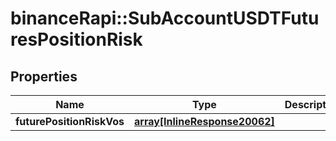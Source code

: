 # binanceRapi::SubAccountUSDTFuturesPositionRisk


## Properties
Name | Type | Description | Notes
------------ | ------------- | ------------- | -------------
**futurePositionRiskVos** | [**array[InlineResponse20062]**](inline_response_200_62.md) |  | 


